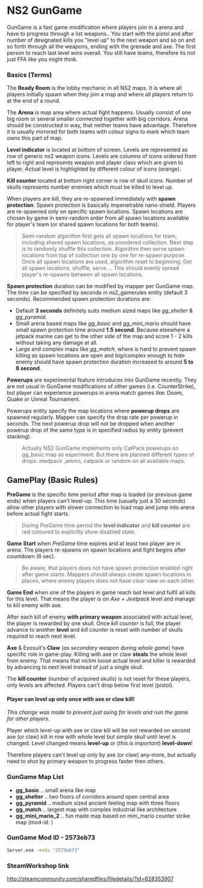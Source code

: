 # NS2 GunGame

GunGame is a fast game modification where players join in a arena and have to progress through a list weapons.. You start with the pistol and after number of designated kills you "level up" to the next weapon and so on and so forth through all the weapons, ending with the grenade and axe. The first person to reach last level wins overall. You still have teams, therefore its not just FFA like you might think.

### Basics (Terms)

The **Ready Room** is the lobby mechanic in all NS2 maps. It is where all players initially spawn when they join a map and where all players return to at the end of a round.

The **Arena** is map area where actual fight happens. Usually consist of one big room or several smaller connected together with big corridors. Arena should be constructed in way, that neither teams have advantage. Therefore it is usually mirrored for both teams with colour signs to mark which team owns this part of map.

**Level indicator** is located at bottom of screen. Levels are represented as row of generic ns2 weapon icons. Levels are columns of icons ordered from left to right and represents weapon and player class which are given to player. Actual level is highlighted by different colour of icons (orange).

**Kill counter** located at bottom right corner is row of skull icons. Number of skulls represents number enemies which must be killed to level up.

When players are kill, they are re-spawned immediately with **spawn protection**.
Spawn protection is basically impenetrable nano-shield. Players are re-spawned only on specific spawn locations. Spawn locations are chosen by game in semi-random order from all spawn locations available for player's team (or shared spawn locations for both teams).
> Semi-random algorithm first gets all spawn locations for team, including shared spawn locations, as unordered collection. Next step is to randomly shuffle this collection. Algorithm then serve spawn locations from top of collection one by one for re-spawn purpose. Once all spawn locations are used, algorithm reset to beginning: Get all spawn locations, shuffle, serve ... This should evenly spread player's re-spawns between all spawn locations.

**Spawn protection** duration can be modified by mapper per GunGame map. The time can be specified by seconds in ns2_gamerules entity  (default 3 seconds). Recommended spawn protection durations are:
* Default **3 seconds** definitely suits medium sized maps like *gg_shelter* & *gg_pyramid*.
* Small arena based maps like *gg_basic* and *gg_mini_mario* should have small spawn protection time around **1.5 second**. Because elsewhere a jetpack marine can get to the other side of the map and score 1 - 2 kills without taking any damage at all.
* Large and complex maps like *gg_match*, where is hard to prevent spawn killing as spawn locations are open and big/complex enough to hide enemy should have spawn protection duration increased to around **5 to 8 second**.

**Powerups** are experimental feature introduces into GunGame recently. They are not usual in GunGame modifications of other games (i.e. CounterStrike), but player can experience powerups in arena match games like: Doom, Quake or Unreal Tournament. 

Powerups entity specify the map locations where **powerup drops** are spawned regularly. Mapper can specify the drop rate per powerup in seconds. The next powerup drop will not be dropped when another powerup drop of the same type is in specified radius by entity (prevent stacking).

>Actually NS2 GunGame implements only CatPack powerups on gg_basic map as experiment. But there are planned different types of drops: medpack ,ammo, catpack or random on all available maps.

## GamePlay (Basic Rules)

**PreGame** is the specific time period after map is loaded (or previous game ends) when players can't level-up. This time (usually just a 30 seconds) allow other players with slower connection to load map and jump into arena before actual fight starts.
>During PreGame time period the **level indicator** and **kill counter** are red coloured to explicitly show disabled state.

**Game Start** when *PreGame* time expires and at least two player are in arena. The players re-spawns on spawn locations and fight begins after countdown (6 sec).
>Be aware, that players does not have spawn protection enabled right after game starts. Mappers should always create spawn locations in places, where enemy players does not have clear view on each other.

**Game End** when one of the players in game reach last level and fulfil all kills for this level. That means the player is on *Axe + Jeetpack* level and manage to kill enemy with axe.

After each kill of enemy **with primary weapon** associated with actual level, the player is rewarded by one skull. Once *kill counter* is full, the player advance to another **level** and *kill counter* is reset with number of skulls required to reach next level.

**Axe** & Exosuit's **Claw** (*as secondary weapon during whole game*) have specific role in game-play. Killing with axe or claw **steals** the whole level from enemy. That means that victim loose actual level and killer is rewarded by advancing to next level instead of just a single skull. 

The **kill counter** (number of acquired skulls) is not reset for these players, only levels are affected. Players can't drop below first level (pistol).

#### Player can level up only once with axe or claw kill! 
*This change was made to prevent just axing for levels and ruin the game for other players.*

Player which level-up with axe or claw kill will be not rewarded on second axe (or claw) kill in row with whole level but simple skull until level is changed. Level changed means **level-up** or (*this is important*) **level-down**!
 
Therefore players can't level up only by axe (or claw) any-more, but actually need to shot by primary weapon to progress faster then others.

### GunGame Map List

* **gg_basic** .. small arena like map
* **gg_shelter** .. two floors of corridors around open central area
* **gg_pyramid** .. medium sized ancient feeling map with three floors
* **gg_match** .. largest map with complex industrial like architecture
* **gg_mini_mario_2** .. fun made map based on mini_mario counter strike map (mod-id: )


### GunGame Mod ID - 2573eb73
```sh
Server.exe -mods "2573eb73"
```

### SteamWorkshop link

http://steamcommunity.com/sharedfiles/filedetails/?id=628353907